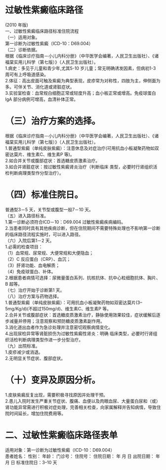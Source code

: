 # 过敏性紫癜临床路径  
(2010 年版)  
一、过敏性紫癜临床路径标准住院流程  
（一）适用对象。  
第一诊断为过敏性紫癜（ICD-10：D69.004）  
（二）诊断依据。  
根据《临床诊疗指南－小儿内科分册》（中华医学会编著，人民卫生出版社）、《诸福棠实用儿科学（第七版）》（人民卫生出版社）。  
1.病史：多见于儿童和青少年,尤其5-10 岁儿童；常无明确诱发因素，但病初1-3 周可有上呼吸道感染。  
2.体征：高出皮面可触及紫癜为典型表现，皮疹常为对称性，四肢为主，伸侧面为多。可伴关节、消化道或肾脏症状。  
3.实验室检查：血常规白细胞正常或轻度升高；血小板正常或增高。免疫球蛋白IgA 部分病例可增高，血清补体正常。  
# （三）治疗方案的选择。  
根据《临床诊疗指南－小儿内科分册》（中华医学会编著，人民卫生出版社）、《诸福棠实用儿科学（第七版）》（人民卫生出版社）。  
1.普通型紫癜（单纯皮肤紫癜）：注意休息及对症治疗(可用抗血小板凝聚药物如双密达莫片、维生素C、维生素P 等)。  
2.如合并关节或腹部症状：首选糖皮质激素治疗。  
3.如合并肾脏症状：按过敏性紫癜肾炎治疗（判断临床 类型，必要时行肾组织活检判断病理类型作分型治疗）。  
# （四）标准住院日。  
普通型3－5 天，关节型或腹型一般7－10 天。  
（五）进入路径标准。  
1.第一诊断必须符合ICD－10：D69.004 过敏性紫癜疾病编码。  
2.当患者同时具有其他疾病诊断，但在住院期间不需要特殊处理也不影响第一诊断的临床路径流程实施时，可以进入路径。  
（六）入院后第1－2 天。  
1.必需的检查项目：  
（1）血常规、尿常规、大便常规和大便隐血；  
（2）C 反应蛋白（CRP）、血沉；  
（3）肝肾功能、血电解质；  
（4）免疫球蛋白、补体。  
2.根据患者病情可选择：尿微量蛋白系列、抗核抗体、抗中心粒细胞抗体、胸片、B 超等。  
（七）治疗开始于诊断第1 天。  
（八）治疗方案与药物选择。  
1.普通型紫癜（单纯皮肤紫癜）：可用抗血小板凝聚药物如双密达莫片(3–5mg/Kg/d)(不超过150mg/d)、维生素C、维生素P 等。  
2.合并关节或腹部症状：首选糖皮质激素治疗，静脉使用效果较佳，症状缓解后逐步减量并停用；注意观察和预防糖皮质激素副作用。  
3.消化道出血者作为急诊处理并注意密切观察病情变化。  
4.出现尿检异常等肾脏损伤为过敏性紫癜性肾炎：明确 临床类型，必要时行肾组织活检判断病理类型作进一步分型治疗。  
（九）出院标准。  
1.皮疹减少或消退。  
2.无明显关节症状、腹部症状。  
# （十）变异及原因分析。  
1.皮肤紫癜反复出现，需要积极寻找原因并处理干预。  
2.患儿入院时发生严重关节症状、腹痛、血便以及肉眼血尿、大量蛋白尿和（或）肾功能异常需进行积极对症处理，完善相关检查，向家属解释并告知病情，导致住院时间延长，增加住院费用等。  
# 二、过敏性紫癜临床路径表单  
适用对象：第一诊断为过敏性紫癜（ICD-10：D69.004）  
患者姓名：           性别：    年龄：    门诊号：        住院号：         住院日期：     年   月   日  出院日期：     年    月   日   标准住院日：3–10 天  
